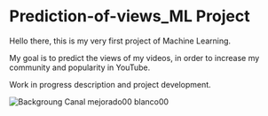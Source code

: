 # Prediction-of-views_ML Project

Hello there, this is my very first project of Machine Learning. 

My goal is to predict the views of my videos, in order to increase my community and popularity in YouTube. 

Work in progress description and project development.

![Backgroung Canal mejorado00 blanco00](https://github.com/braugilabert/Prediction-of-views_ML/assets/130987096/1155a368-2ff1-421e-b18c-6543d7541ff3)
